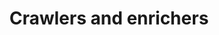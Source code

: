 ---
layout: default
nav_order: 030
parent: Integration
permalink: /integration/crawlers-and-enrichers
title: Crawlers and enrichers
has_children: true
tags: ["integration", "crawlers", "enrichers"]
last_modified: 2023-11-07
---